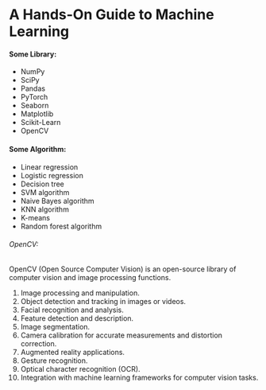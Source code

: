 # A Hands-On Guide to Machine Learning

#### Some Library:
- NumPy
- SciPy
- Pandas
- PyTorch
- Seaborn
- Matplotlib
- Scikit-Learn
- OpenCV

#### Some Algorithm:
- Linear regression
- Logistic regression
- Decision tree
- SVM algorithm
- Naive Bayes algorithm
- KNN algorithm
- K-means
- Random forest algorithm

###### OpenCV:
OpenCV (Open Source Computer Vision) is an open-source library of computer vision and image processing functions. 
1. Image processing and manipulation.
2. Object detection and tracking in images or videos.
3. Facial recognition and analysis.
4. Feature detection and description.
5. Image segmentation.
6. Camera calibration for accurate measurements and distortion correction.
7. Augmented reality applications.
8. Gesture recognition.
9. Optical character recognition (OCR).
10. Integration with machine learning frameworks for computer vision tasks.
